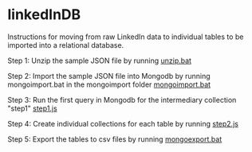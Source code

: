 # linkedInDB
Instructions for moving from raw LinkedIn data to individual tables to be imported into a relational database.

Step 1: Unzip the sample JSON file by running [unzip.bat](/mongoimport/unzip.bat)

Step 2: Import the sample JSON file into Mongodb by running mongoimport.bat in the mongoimport folder [mongoimport.bat](/mongoimport/mongoimport.bat)

Step 3: Run the first query in Mongodb for the intermediary collection "step1" [step1.js](/mongodb_Queries/step1.js)

Step 4: Create individual collections for each table by running [step2.js](/mongodb_Queries/step2.js)

Step 5: Export the tables to csv files by running [mongoexport.bat](/mongoexport/mongoexport.bat)
